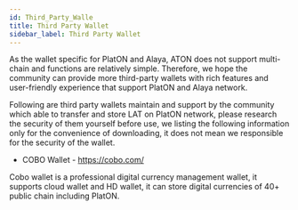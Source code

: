 ```yaml
---
id: Third_Party_Walle
title: Third Party Wallet
sidebar_label: Third Party Wallet
---
```



As the wallet specific for PlatON and Alaya, ATON does not support multi-chain and functions are relatively simple. Therefore, we hope the community can provide more third-party wallets with rich features and user-friendly experience that support PlatON and Alaya network.

Following are third party wallets maintain and support by the community which able to transfer and store LAT on PlatON network, please research the security of them yourself before use, we listing the following information only for the convenience of downloading, it does not mean we responsible for the security of the wallet.



- COBO Wallet - https://cobo.com/

Cobo wallet is a professional digital currency management wallet, it supports cloud wallet and HD wallet, it can store digital currencies of 40+ public chain including PlatON.
